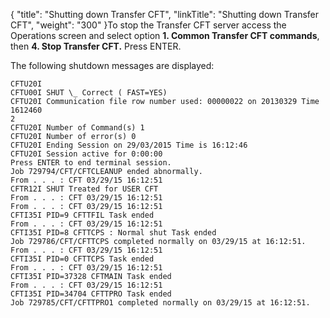 {
    "title": "Shutting down Transfer CFT",
    "linkTitle": "Shutting down Transfer CFT",
    "weight": "300"
}To stop the Transfer CFT server access the Operations screen and select option ******1.**** **Common Transfer CFT commands****, then ****4. Stop Transfer CFT.**** Press ENTER.

The following shutdown messages are displayed:

```
CFTU20I
CFTU00I SHUT \_ Correct ( FAST=YES)
CFTU20I Communication file row number used: 00000022 on 20130329 Time 1612460
2
CFTU20I Number of Command(s) 1
CFTU20I Number of error(s) 0
CFTU20I Ending Session on 29/03/2015 Time is 16:12:46
CFTU20I Session active for 0:00:00
Press ENTER to end terminal session.
Job 729794/CFT/CFTCLEANUP ended abnormally.
From . . . : CFT 03/29/15 16:12:51
CFTR12I SHUT Treated for USER CFT
From . . . : CFT 03/29/15 16:12:51
From . . . : CFT 03/29/15 16:12:51
CFTI35I PID=9 CFTTFIL Task ended
From . . . : CFT 03/29/15 16:12:51
CFTI35I PID=8 CFTTCPS : Normal shut Task ended
Job 729786/CFT/CFTTCPS completed normally on 03/29/15 at 16:12:51.
From . . . : CFT 03/29/15 16:12:51
CFTI35I PID=0 CFTTCPS Task ended
From . . . : CFT 03/29/15 16:12:51
CFTI35I PID=37328 CFTMAIN Task ended
From . . . : CFT 03/29/15 16:12:51
CFTI35I PID=34704 CFTTPRO Task ended
Job 729785/CFT/CFTTPRO1 completed normally on 03/29/15 at 16:12:51.
```
